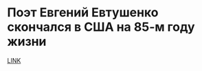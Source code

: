 # Поэт Евгений Евтушенко скончался в США на 85-м году жизни



[LINK](https://varlamov.ru/2309264.html)